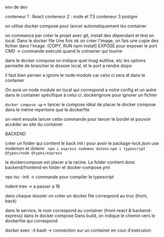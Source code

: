 env de dev

conteneur 1 : React
conteneur 2 : node et TS
conteneur 3 postgre

on utilise docker compose pour lancer automatiquement les container

on commence par créer le projet avec git, install des dépendant et test en local.
Dans le docker file
Une fois ok on créer l'image, on fais une copie des fichier dans l'image. (COPY, RUN npm install)
EXPOSE pour exposer le port
CMD -> commande exécuté quand le cotnainer qui tourne

dans le docker compose on indique quel imag eutilise, etc
les options permette de brancher le dossier local, et le port a rendre dispo

il faut bien penser a ignore le node module car celui ci sera dl dans le container

On aura un node module en local qui correspond a notre config et un autre dans le container spécifique à celui ci
.dockerignore pour ignorer un fichier

`docker compose up`-> lancer le compose
idéal de placer le docker compose dans le même repertoire que le dockerfile

on vient ensuite lancer cette commande pour lancer le bordel et pouvoir accéder au site du container

BACKEND

créer un folder qui contient le back
init i pour avoir le package-lock.json
use nodemon et dotenv
` npm i express nodemon dotenv`
`npm i typescript @types/node @types/express`

le dockercompose est placer a la racine. Le folder contient donc backend/frontend en folder et docker-compose.yml

npx tsc -init -> commande pour compiler le typescript

indent tree -> a passer a 16

dans chaque dossier on créer un docker file correspond au truc (front, back)

dans le service, le nom correspond au container (front-react & backend-express) dans le docker compose
Dans build, on indique le chemin vers le dockerfile qui correspond

docker exec -it <container> bash -> connection sur un container en cour d'exécution